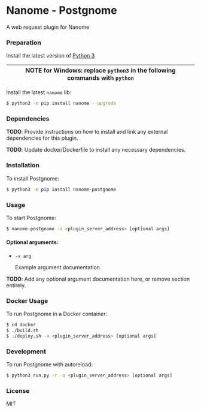 # Nanome - Postgnome

A web request plugin for Nanome

### Preparation

Install the latest version of [Python 3](https://www.python.org/downloads/)

| NOTE for Windows: replace `python3` in the following commands with `python` |
| --------------------------------------------------------------------------- |


Install the latest `nanome` lib:

```sh
$ python3 -m pip install nanome --upgrade
```

### Dependencies

**TODO**: Provide instructions on how to install and link any external dependencies for this plugin.

**TODO**: Update docker/Dockerfile to install any necessary dependencies.

### Installation

To install Postgnome:

```sh
$ python3 -m pip install nanome-postgnome
```

### Usage

To start Postgnome:

```sh
$ nanome-postgnome -a <plugin_server_address> [optional args]
```

#### Optional arguments:

- `-x arg`

  Example argument documentation

**TODO**: Add any optional argument documentation here, or remove section entirely.

### Docker Usage

To run Postgnome in a Docker container:

```sh
$ cd docker
$ ./build.sh
$ ./deploy.sh -a <plugin_server_address> [optional args]
```

### Development

To run Postgnome with autoreload:

```sh
$ python3 run.py -r -a <plugin_server_address> [optional args]
```

### License

MIT
